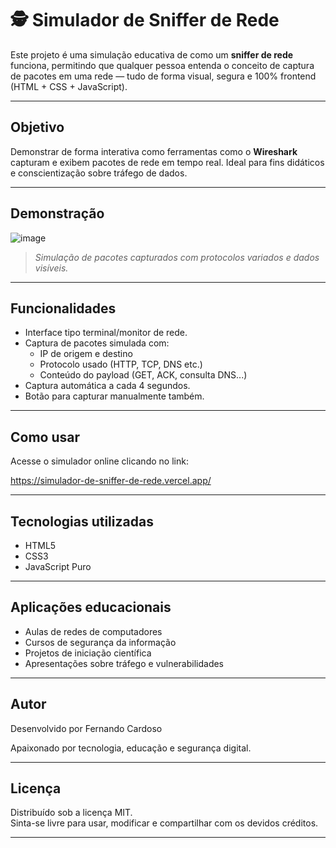 # 🕵️ Simulador de Sniffer de Rede

Este projeto é uma simulação educativa de como um **sniffer de rede** funciona, permitindo que qualquer pessoa entenda o conceito de captura de pacotes em uma rede — tudo de forma visual, segura e 100% frontend (HTML + CSS + JavaScript).

---

## Objetivo

Demonstrar de forma interativa como ferramentas como o **Wireshark** capturam e exibem pacotes de rede em tempo real. Ideal para fins didáticos e conscientização sobre tráfego de dados.

---

## Demonstração

![image](https://github.com/user-attachments/assets/6f04d29a-128a-47c2-bf2e-97cddf5dedaf)


> *Simulação de pacotes capturados com protocolos variados e dados visíveis.*

---

## Funcionalidades

- Interface tipo terminal/monitor de rede.
- Captura de pacotes simulada com:
  - IP de origem e destino
  - Protocolo usado (HTTP, TCP, DNS etc.)
  - Conteúdo do payload (GET, ACK, consulta DNS...)
- Captura automática a cada 4 segundos.
- Botão para capturar manualmente também.

---

## Como usar


Acesse o simulador online clicando no link:
   
https://simulador-de-sniffer-de-rede.vercel.app/

---

## Tecnologias utilizadas

- HTML5
- CSS3
- JavaScript Puro

---

## Aplicações educacionais

- Aulas de redes de computadores
- Cursos de segurança da informação
- Projetos de iniciação científica
- Apresentações sobre tráfego e vulnerabilidades

---

##  Autor

Desenvolvido por Fernando Cardoso

Apaixonado por tecnologia, educação e segurança digital.

---

## Licença

Distribuído sob a licença MIT.  
Sinta-se livre para usar, modificar e compartilhar com os devidos créditos.

---
